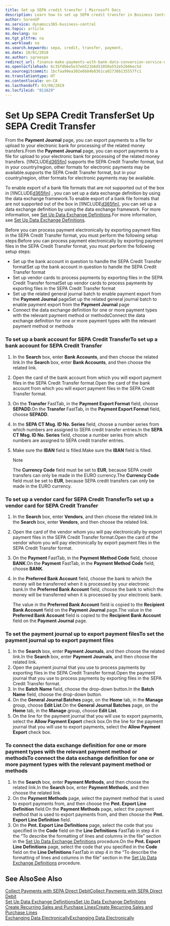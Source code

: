 ```yaml
---
title: Set up SEPA credit transfer | Microsoft Docs
description: Learn how to set up SEPA credit transfer in Business Central .
author: SorenGP
ms.service: dynamics365-business-central
ms.topic: article
ms.devlang: na
ms.tgt_pltfrm: na
ms.workload: na
ms.search.keywords: sepa, credit, transfer, payment,
ms.date: 10/01/2018
ms.author: sgroespe
redirect_url: finance-make-payments-with-bank-data-conversion-service-or-sepa-credit-transfer
ms.openlocfilehash: 6c35fdb6e5e37eb521b6d51050a552e52b66ec5d
ms.sourcegitcommit: 1bcfaa99ea302e6b84b8361ca02730b135557fc1
ms.translationtype: HT
ms.contentlocale: en-CA
ms.lasthandoff: 03/08/2019
ms.locfileid: "811629"
---
```

# <a name="set-up-sepa-credit-transfer"></a><span data-ttu-id="29a78-103">Set Up SEPA Credit Transfer</span><span class="sxs-lookup"><span data-stu-id="29a78-103">Set Up SEPA Credit Transfer</span></span>
<span data-ttu-id="29a78-104">From the **Payment Journal** page, you can export payments to a file for upload to your electronic bank for processing of the related money transfers.</span><span class="sxs-lookup"><span data-stu-id="29a78-104">From the **Payment Journal** page, you can export payments to a file for upload to your electronic bank for processing of the related money transfers.</span></span> [!INCLUDE[d365fin](includes/d365fin_md.md)] <span data-ttu-id="29a78-105">supports the SEPA Credit Transfer format, but in your country/region, other formats for electronic payments may be available.</span><span class="sxs-lookup"><span data-stu-id="29a78-105">supports the SEPA Credit Transfer format, but in your country/region, other formats for electronic payments may be available.</span></span>  

<span data-ttu-id="29a78-106">To enable export of a bank file formats that are not supported out of the box in [!INCLUDE[d365fin](includes/d365fin_md.md)] , you can set up a data exchange definition by using the data exchange framework.</span><span class="sxs-lookup"><span data-stu-id="29a78-106">To enable export of a bank file formats that are not supported out of the box in [!INCLUDE[d365fin](includes/d365fin_md.md)], you can set up a data exchange definition by using the data exchange framework.</span></span> <span data-ttu-id="29a78-107">For more information, see [Set Up Data Exchange Definitions](across-how-to-set-up-data-exchange-definitions.md).</span><span class="sxs-lookup"><span data-stu-id="29a78-107">For more information, see [Set Up Data Exchange Definitions](across-how-to-set-up-data-exchange-definitions.md).</span></span>  

<span data-ttu-id="29a78-108">Before you can process payment electronically by exporting payment files in the SEPA Credit Transfer format, you must perform the following setup steps:</span><span class="sxs-lookup"><span data-stu-id="29a78-108">Before you can process payment electronically by exporting payment files in the SEPA Credit Transfer format, you must perform the following setup steps:</span></span>  

* <span data-ttu-id="29a78-109">Set up the bank account in question to handle the SEPA Credit Transfer format</span><span class="sxs-lookup"><span data-stu-id="29a78-109">Set up the bank account in question to handle the SEPA Credit Transfer format</span></span>  
* <span data-ttu-id="29a78-110">Set up vendor cards to process payments by exporting files in the SEPA Credit Transfer format</span><span class="sxs-lookup"><span data-stu-id="29a78-110">Set up vendor cards to process payments by exporting files in the SEPA Credit Transfer format</span></span>  
* <span data-ttu-id="29a78-111">Set up the related general journal batch to enable payment export from the **Payment Journal** page</span><span class="sxs-lookup"><span data-stu-id="29a78-111">Set up the related general journal batch to enable payment export from the **Payment Journal** page</span></span>  
* <span data-ttu-id="29a78-112">Connect the data exchange definition for one or more payment types with the relevant payment method or methods</span><span class="sxs-lookup"><span data-stu-id="29a78-112">Connect the data exchange definition for one or more payment types with the relevant payment method or methods</span></span>  

### <a name="to-set-up-a-bank-account-for-sepa-credit-transfer"></a><span data-ttu-id="29a78-113">To set up a bank account for SEPA Credit Transfer</span><span class="sxs-lookup"><span data-stu-id="29a78-113">To set up a bank account for SEPA Credit Transfer</span></span>  
1. <span data-ttu-id="29a78-114">In the **Search** box, enter **Bank Accounts**, and then choose the related link.</span><span class="sxs-lookup"><span data-stu-id="29a78-114">In the **Search** box, enter **Bank Accounts**, and then choose the related link.</span></span>  
2. <span data-ttu-id="29a78-115">Open the card of the bank account from which you will export payment files in the SEPA Credit Transfer format.</span><span class="sxs-lookup"><span data-stu-id="29a78-115">Open the card of the bank account from which you will export payment files in the SEPA Credit Transfer format.</span></span>  
3. <span data-ttu-id="29a78-116">On the **Transfer** FastTab, in the **Payment Export Format** field, choose **SEPADD**.</span><span class="sxs-lookup"><span data-stu-id="29a78-116">On the **Transfer** FastTab, in the **Payment Export Format** field, choose **SEPADD**.</span></span>  
4. <span data-ttu-id="29a78-117">In the **SEPA CT Msg. ID No. Series** field, choose a number series from which numbers are assigned to SEPA credit transfer entries.</span><span class="sxs-lookup"><span data-stu-id="29a78-117">In the **SEPA CT Msg. ID No. Series** field, choose a number series from which numbers are assigned to SEPA credit transfer entries.</span></span>  
5. <span data-ttu-id="29a78-118">Make sure the **IBAN** field is filled.</span><span class="sxs-lookup"><span data-stu-id="29a78-118">Make sure the **IBAN** field is filled.</span></span>  

    > [!NOTE]  
    >  <span data-ttu-id="29a78-119">The **Currency Code** field must be set to **EUR**, because SEPA credit transfers can only be made in the EURO currency.</span><span class="sxs-lookup"><span data-stu-id="29a78-119">The **Currency Code** field must be set to **EUR**, because SEPA credit transfers can only be made in the EURO currency.</span></span>  

### <a name="to-set-up-a-vendor-card-for-sepa-credit-transfer"></a><span data-ttu-id="29a78-120">To set up a vendor card for SEPA Credit Transfer</span><span class="sxs-lookup"><span data-stu-id="29a78-120">To set up a vendor card for SEPA Credit Transfer</span></span>  
1. <span data-ttu-id="29a78-121">In the **Search** box, enter **Vendors**, and then choose the related link.</span><span class="sxs-lookup"><span data-stu-id="29a78-121">In the **Search** box, enter **Vendors**, and then choose the related link.</span></span>  
2. <span data-ttu-id="29a78-122">Open the card of the vendor whom you will pay electronically by export payment files in the SEPA Credit Transfer format.</span><span class="sxs-lookup"><span data-stu-id="29a78-122">Open the card of the vendor whom you will pay electronically by export payment files in the SEPA Credit Transfer format.</span></span>  
3. <span data-ttu-id="29a78-123">On the **Payment** FastTab, in the **Payment Method Code** field, choose **BANK**.</span><span class="sxs-lookup"><span data-stu-id="29a78-123">On the **Payment** FastTab, in the **Payment Method Code** field, choose **BANK**.</span></span>  
4. <span data-ttu-id="29a78-124">In the **Preferred Bank Account** field, choose the bank to which the money will be transferred when it is processed by your electronic bank.</span><span class="sxs-lookup"><span data-stu-id="29a78-124">In the **Preferred Bank Account** field, choose the bank to which the money will be transferred when it is processed by your electronic bank.</span></span>  

     <span data-ttu-id="29a78-125">The value in the **Preferred Bank Account** field is copied to the **Recipient Bank Account** field on the **Payment Journal** page.</span><span class="sxs-lookup"><span data-stu-id="29a78-125">The value in the **Preferred Bank Account** field is copied to the **Recipient Bank Account** field on the **Payment Journal** page.</span></span>  

### <a name="to-set-the-payment-journal-up-to-export-payment-files"></a><span data-ttu-id="29a78-126">To set the payment journal up to export payment files</span><span class="sxs-lookup"><span data-stu-id="29a78-126">To set the payment journal up to export payment files</span></span>  
1. <span data-ttu-id="29a78-127">In the **Search** box, enter **Payment Journals**, and then choose the related link.</span><span class="sxs-lookup"><span data-stu-id="29a78-127">In the **Search** box, enter **Payment Journals**, and then choose the related link.</span></span>  
2. <span data-ttu-id="29a78-128">Open the payment journal that you use to process payments by exporting files in the SEPA Credit Transfer format.</span><span class="sxs-lookup"><span data-stu-id="29a78-128">Open the payment journal that you use to process payments by exporting files in the SEPA Credit Transfer format.</span></span>  
3. <span data-ttu-id="29a78-129">In the **Batch Name** field, choose the drop\-down button.</span><span class="sxs-lookup"><span data-stu-id="29a78-129">In the **Batch Name** field, choose the drop\-down button.</span></span>  
4. <span data-ttu-id="29a78-130">On the **General Journal Batches** page, on the **Home** tab, in the **Manage** group, choose **Edit List**.</span><span class="sxs-lookup"><span data-stu-id="29a78-130">On the **General Journal Batches** page, on the **Home** tab, in the **Manage** group, choose **Edit List**.</span></span>  
5. <span data-ttu-id="29a78-131">On the line for the payment journal that you will use to export payments, select the **Allow Payment Export** check box.</span><span class="sxs-lookup"><span data-stu-id="29a78-131">On the line for the payment journal that you will use to export payments, select the **Allow Payment Export** check box.</span></span>  

### <a name="to-connect-the-data-exchange-definition-for-one-or-more-payment-types-with-the-relevant-payment-method-or-methods"></a><span data-ttu-id="29a78-132">To connect the data exchange definition for one or more payment types with the relevant payment method or methods</span><span class="sxs-lookup"><span data-stu-id="29a78-132">To connect the data exchange definition for one or more payment types with the relevant payment method or methods</span></span>  
1. <span data-ttu-id="29a78-133">In the **Search** box, enter **Payment Methods**, and then choose the related link.</span><span class="sxs-lookup"><span data-stu-id="29a78-133">In the **Search** box, enter **Payment Methods**, and then choose the related link.</span></span>  
2. <span data-ttu-id="29a78-134">On the **Payment Methods** page, select the payment method that is used to export payments from, and then choose the **Pmt. Export Line Definition** field.</span><span class="sxs-lookup"><span data-stu-id="29a78-134">On the **Payment Methods** page, select the payment method that is used to export payments from, and then choose the **Pmt. Export Line Definition** field.</span></span>  
3. <span data-ttu-id="29a78-135">On the **Pmt. Export Line Definitions** page, select the code that you specified in the **Code** field on the **Line Definitions** FastTab in step 4 in the “To describe the formatting of lines and columns in the file” section in the [Set Up Data Exchange Definitions](across-how-to-set-up-data-exchange-definitions.md) procedure.</span><span class="sxs-lookup"><span data-stu-id="29a78-135">On the **Pmt. Export Line Definitions** page, select the code that you specified in the **Code** field on the **Line Definitions** FastTab in step 4 in the “To describe the formatting of lines and columns in the file” section in the [Set Up Data Exchange Definitions](across-how-to-set-up-data-exchange-definitions.md) procedure.</span></span>  

## <a name="see-also"></a><span data-ttu-id="29a78-136">See Also</span><span class="sxs-lookup"><span data-stu-id="29a78-136">See Also</span></span>  
[<span data-ttu-id="29a78-137">Collect Payments with SEPA Direct Debit</span><span class="sxs-lookup"><span data-stu-id="29a78-137">Collect Payments with SEPA Direct Debit</span></span>](finance-collect-payments-with-sepa-direct-debit.md)  
[<span data-ttu-id="29a78-138">Set Up Data Exchange Definitions</span><span class="sxs-lookup"><span data-stu-id="29a78-138">Set Up Data Exchange Definitions</span></span>](across-how-to-set-up-data-exchange-definitions.md)  
[<span data-ttu-id="29a78-139">Create Recurring Sales and Purchase Lines</span><span class="sxs-lookup"><span data-stu-id="29a78-139">Create Recurring Sales and Purchase Lines</span></span>](sales-how-work-standard-lines.md)  
[<span data-ttu-id="29a78-140">Exchanging Data Electronically</span><span class="sxs-lookup"><span data-stu-id="29a78-140">Exchanging Data Electronically</span></span>](across-data-exchange.md)  
